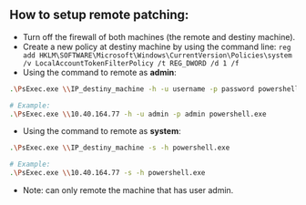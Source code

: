 ## How to setup remote patching:

- Turn off the firewall of both machines (the remote and destiny machine).
- Create a new policy at destiny machine by using the command line: `reg add HKLM\SOFTWARE\Microsoft\Windows\CurrentVersion\Policies\system /v LocalAccountTokenFilterPolicy /t REG_DWORD /d 1 /f`
- Using the command to remote as **admin**:

```bash
.\PsExec.exe \\IP_destiny_machine -h -u username -p password powershell.exe

# Example:
.\PsExec.exe \\10.40.164.77 -h -u admin -p admin powershell.exe
```

- Using the command to remote as **system**:

```bash
.\PsExec.exe \\IP_destiny_machine -s -h powershell.exe

# Example:
.\PsExec.exe \\10.40.164.77 -s -h powershell.exe

```

- Note: can only remote the machine that has user admin.